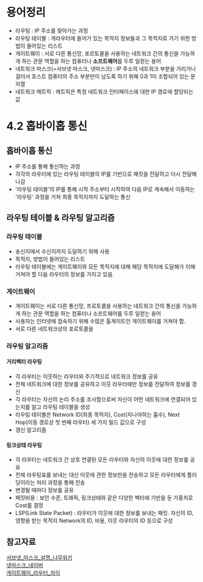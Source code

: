 # 용어정리
- 라우팅 : IP 주소를 찾아가는 과정
- 라우팅 테이블 : 게라우터에 들어가 있는 목적지 정보들과 그 목적지로 가기 위한 방법이 들어있는 리스트
- 게이트웨이 : 서로 다른 통신망, 포르토콜을 사용하는 네트워크 간의 통신을 가능하게 하는 관문 역할을 하는 컴퓨터나 **소프트웨어**를 두루 일컫는 용어
- 네트워크 마스크(=서브넷 마스크, 넷마스크) : IP 주소의 네트워크 부분을 가리거나 걸러서 호스트 컴퓨터의 주소 부분만이 남도록 하기 위해 0과 1이 조합되어 있는 문자열 
- 네트워크 메트릭 : 메트릭은 특정 네트워크 인터페이스에 대한 IP 경로에 할당되는 값 

# 4.2 홉바이홉 통신
## 홉바이홉 통신
- IP 주소를 통해 통신하는 과정
- 각각의 라우터에 있는 라우팅 테이블의 IP를 기반으로 패킷을 전달하고 다시 전달해나감
- '라우팅 테이블'의 IP를 통해 시작 주소부터 시작하여 다음 IP로 계속해서 이동하는 '라우팅' 과정을 거쳐 최종 목적지까지 도달하는 통신

## 라우팅 테이블 & 라우팅 알고리즘
### 라우팅 테이블
- 송신지에서 수신지까지 도달하기 위해 사용
- 목적지, 방법이 들어있는 리스트
- 라우팅 테이블에는 게이트웨이와 모든 목적지에 대해 해당 목적지에 도달해가 이해 거쳐야 할 다음 라우터의 정보를 가지고 있음.

### 게이트웨이
- 게이트웨이는 서로 다른 통신망, 프로토콜을 사용하는 네트워크 간의 통신을 가능하게 하는 관문 역할을 하는 컴퓨터나 소프트웨어를 두루 일컫는 용어
- 사용자는 인터넷에 접속하기 위해 수많은 톨게이트인 게이트웨이를 거쳐야 함.
- 서로 다른 네트워크상의 포로토콜을 

### 라우팅 알고리즘
#### 거리벡터 라우팅
- 각 라우터는 이웃하는 라우터와 주기적으로 네트워크 정보를 공유
- 전체 네트워크에 대한 정보를 공유하고 이웃 라우터에만 정보를 전달하여 정보를 갱신
- 각 라우터는 자신의 논리 주소를 조사함으로써 자신이 어떤 네트워크에 연결되어 있는지를 알고 라우팅 테이블을 생성
- 라우팅 테이블은 Network ID(최종 목적지), Cost(지나야하는 홉수), Next Hop(이동 경로상 첫 번째 라우터) 세 가지 필드 값으로 구성
- 갱신 알고리즘
#### 링크상태 라우팅
- 각 라우터는 네트워크 간 상호 연결된 모든 라우터와 자신의 이웃에 대한 정보를 공유
- 전체 라우팅표를 보내는 대신 이웃에 관한 정보만을 전송하고 모든 라우터에게 플러딩이라는 처리 과정을 통해 전송
- 변경될 때마다 정보를 공유
- 패킷비용 : 보안 수준, 트래픽, 링크상태와 같은 다양한 벡터에 기반을 둔 가중치로 Cost를 결정
- LSP(Link State Packet) : 라우터가 이웃에 대한 정보를 보내는 패킷. 자신의 ID, 영향을 받는 목적지 Network의 ID, 비용, 이웃 라우터의 ID 등으로 구성 

## 참고자료
[서브넷_마스크_설명_나무위키](https://namu.wiki/w/%EC%84%9C%EB%B8%8C%EB%84%B7%20%EB%A7%88%EC%8A%A4%ED%81%AC)  
[넷마스크_네이버](https://terms.naver.com/entry.naver?docId=830487&cid=42344&categoryId=42344)  
[게이트웨이_라우터_차이](https://puzzle-puzzle.tistory.com/entry/%EB%84%A4%ED%8A%B8%EC%9B%8C%ED%81%AC-%EC%9A%A9%EC%96%B4-%EA%B2%8C%EC%9D%B4%ED%8A%B8%EC%9B%A8%EC%9D%B4-Gateway-%EA%B2%8C%EC%9D%B4%ED%8A%B8%EC%9B%A8%EC%9D%B4%EC%99%80-%EB%9D%BC%EC%9A%B0%ED%84%B0-%EC%B0%A8%EC%9D%B4%EC%A0%90)
